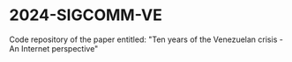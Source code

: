 # 2024-SIGCOMM-VE
Code repository of the paper entitled: "Ten years of the Venezuelan crisis - An Internet perspective"
